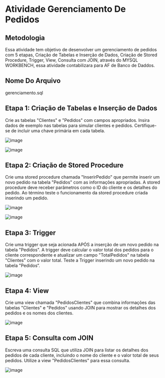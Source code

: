 # Atividade Gerenciamento De Pedidos

## Metodologia

Essa atividade tem objetivo de desenvolver um gerenciamento de pedidos com 5 etapas, Criação de Tabelas e Inserção de Dados, Criação de Stored Procedure, Trigger, View, Consulta com JOIN, através do MYSQL WORKBENCH, essa atividade contabilizara para AF de Banco de Daddos.

## Nome Do Arquivo

gerenciamento.sql

## Etapa 1: Criação de Tabelas e Inserção de Dados

Crie as tabelas "Clientes" e "Pedidos" com campos apropriados. Insira dados de exemplo nas tabelas para simular clientes e pedidos. Certifique-se de incluir uma chave primária em cada tabela.

![image](https://github.com/MatheusLaiaa/Gerenciamento/assets/144149403/c44fc3ce-92af-4061-91c5-f99560a6d493)

![image](https://github.com/MatheusLaiaa/Gerenciamento/assets/144149403/e68f274d-e1ed-455a-8255-624bef2c941d)

## Etapa 2: Criação de Stored Procedure

Crie uma stored procedure chamada "InserirPedido" que permite inserir um novo pedido na tabela "Pedidos" com as informações apropriadas. A stored procedure deve receber parâmetros como o ID do cliente e os detalhes do pedido. Ao término teste o funcionamento da stored procedure criada inserindo um pedido.

![image](https://github.com/MatheusLaiaa/Gerenciamento/assets/144149403/488417df-edf9-4d46-9213-f7fd7100b7a6)

![image](https://github.com/MatheusLaiaa/Gerenciamento/assets/144149403/76a9f182-c21f-4169-a7f3-e630c17c2369)

## Etapa 3: Trigger

Crie uma trigger que seja acionada APÓS a inserção de um novo pedido na tabela "Pedidos". A trigger deve calcular o valor total dos pedidos para o cliente correspondente e atualizar um campo "TotalPedidos" na tabela "Clientes" com o valor total. Teste a Trigger inserindo um novo pedido na tabela "Pedidos“.

![image](https://github.com/MatheusLaiaa/Gerenciamento/assets/144149403/f6985c1e-5b6a-458d-b96e-0f89896edece)


## Etapa 4: View

Crie uma view chamada "PedidosClientes" que combina informações das tabelas "Clientes" e "Pedidos" usando JOIN para mostrar os detalhes dos pedidos e os nomes dos clientes.

![image](https://github.com/MatheusLaiaa/Gerenciamento/assets/144149403/e7c1bb18-9872-492c-a4d5-05e01ca61903)

## Etapa 5: Consulta com JOIN

Escreva uma consulta SQL que utiliza JOIN para listar os detalhes dos pedidos de cada cliente, incluindo o nome do cliente e o valor total de seus pedidos. Utilize a view "PedidosClientes" para essa consulta.

![image](https://github.com/MatheusLaiaa/Gerenciamento/assets/144149403/22cf6042-9b4e-49ca-905d-60fde09a593c)






